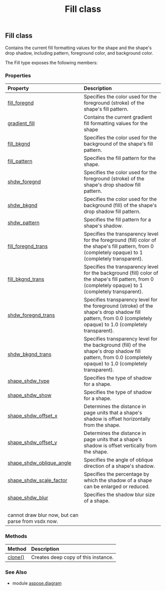 ﻿---
title: Fill class
second_title: Aspose.Diagram for Python via .NET API References
description: 
type: docs
weight: 830
url: /python-net/aspose.diagram/fill/
is_root: false
---

## Fill class

Contains the current fill formatting values for the shape and the shape's drop shadow, including pattern, foreground color, and background color.



The Fill type exposes the following members:

### Properties
| Property | Description |
| :- | :- |
| [fill_foregnd](/diagram/python-net/aspose.diagram/fill/fill_foregnd) | Specifies the color used for the foreground (stroke) of the shape's fill pattern. |
| [gradient_fill](/diagram/python-net/aspose.diagram/fill/gradient_fill) | Contains the current gradient fill formatting values for the shape |
| [fill_bkgnd](/diagram/python-net/aspose.diagram/fill/fill_bkgnd) | Specifies the color used for the background of the shape's fill pattern. |
| [fill_pattern](/diagram/python-net/aspose.diagram/fill/fill_pattern) | Specifies the fill pattern for the shape. |
| [shdw_foregnd](/diagram/python-net/aspose.diagram/fill/shdw_foregnd) | Specifies the color used for the foreground (stroke) of the shape's drop shadow fill pattern. |
| [shdw_bkgnd](/diagram/python-net/aspose.diagram/fill/shdw_bkgnd) | Specifies the color used for the background (fill) of the shape's drop shadow fill pattern. |
| [shdw_pattern](/diagram/python-net/aspose.diagram/fill/shdw_pattern) | Specifies the fill pattern for a shape's shadow. |
| [fill_foregnd_trans](/diagram/python-net/aspose.diagram/fill/fill_foregnd_trans) | Specifies the transparency level for the foreground (fill) color of the shape's fill pattern, from 0 (completely opaque) to 1 (completely transparent). |
| [fill_bkgnd_trans](/diagram/python-net/aspose.diagram/fill/fill_bkgnd_trans) | Specifies the transparency level for the background (fill) color of the shape's fill pattern, from 0 (completely opaque) to 1 (completely transparent). |
| [shdw_foregnd_trans](/diagram/python-net/aspose.diagram/fill/shdw_foregnd_trans) | Specifies transparency level for the foreground (stroke) of the shape's drop shadow fill pattern, from 0.0 (completely opaque) to 1.0 (completely transparent). |
| [shdw_bkgnd_trans](/diagram/python-net/aspose.diagram/fill/shdw_bkgnd_trans) | Specifies transparency level for the background (fill) of the shape's drop shadow fill pattern, from 0.0 (completely opaque) to 1.0 (completely transparent). |
| [shape_shdw_type](/diagram/python-net/aspose.diagram/fill/shape_shdw_type) | Specifies the type of shadow for a shape. |
| [shape_shdw_show](/diagram/python-net/aspose.diagram/fill/shape_shdw_show) | Specifies the type of shadow for a shape. |
| [shape_shdw_offset_x](/diagram/python-net/aspose.diagram/fill/shape_shdw_offset_x) | Determines the distance in page units that a shape's shadow is offset horizontally from the shape. |
| [shape_shdw_offset_y](/diagram/python-net/aspose.diagram/fill/shape_shdw_offset_y) | Determines the distance in page units that a shape's shadow is offset vertically from the shape. |
| [shape_shdw_oblique_angle](/diagram/python-net/aspose.diagram/fill/shape_shdw_oblique_angle) | Specifies the angle of oblique direction of a shape's shadow. |
| [shape_shdw_scale_factor](/diagram/python-net/aspose.diagram/fill/shape_shdw_scale_factor) | Specifies the percentage by which the shadow of a shape can be enlarged or reduced. |
| [shape_shdw_blur](/diagram/python-net/aspose.diagram/fill/shape_shdw_blur) | Specifies the shadow blur size of a shape.<br/>cannot draw blur now, but can parse from vsdx now. |


### Methods
| Method | Description |
| :- | :- |
| [clone()](/diagram/python-net/aspose.diagram/fill/clone/#) | Creates deep copy of this instance. |


### See Also

* module [aspose.diagram](../)
